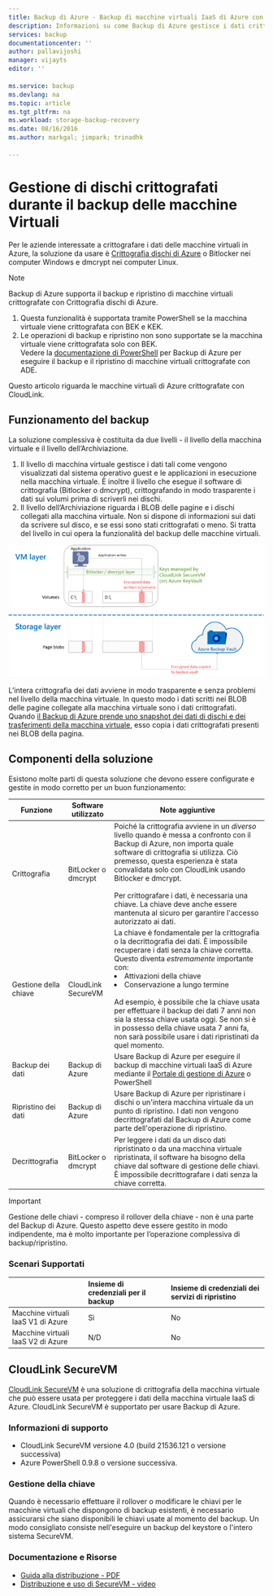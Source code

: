```yaml
---
title: Backup di Azure - Backup di macchine virtuali IaaS di Azure con dischi crittografati | Microsoft Docs
description: Informazioni su come Backup di Azure gestisce i dati crittografati mediante BitLocker o dmcrypt durante il backup delle macchine virtuali IaaS. Questo articolo consente di prepararsi alle differenze di backup e di ripristino quando si gestiscono dischi crittografati.
services: backup
documentationcenter: ''
author: pallavijoshi
manager: vijayts
editor: ''

ms.service: backup
ms.devlang: na
ms.topic: article
ms.tgt_pltfrm: na
ms.workload: storage-backup-recovery
ms.date: 08/16/2016
ms.author: markgal; jimpark; trinadhk

---
```

# Gestione di dischi crittografati durante il backup delle macchine Virtuali
Per le aziende interessate a crittografare i dati delle macchine virtuali in Azure, la soluzione da usare è [Crittografia dischi di Azure](../security/azure-security-disk-encryption.md) o Bitlocker nei computer Windows e dmcrypt nei computer Linux.

> [!NOTE]
> Backup di Azure supporta il backup e ripristino di macchine virtuali crittografate con Crittografia dischi di Azure. <br>
> 
> 1. Questa funzionalità è supportata tramite PowerShell se la macchina virtuale viene crittografata con BEK e KEK. <br>
> 2. Le operazioni di backup e ripristino non sono supportate se la macchina virtuale viene crittografata solo con BEK. <br> Vedere la [documentazione di PowerShell](backup-azure-vms-automation.md) per Backup di Azure per eseguire il backup e il ripristino di macchine virtuali crittografate con ADE.
> 
> 

Questo articolo riguarda le macchine virtuali di Azure crittografate con CloudLink.

## Funzionamento del backup
La soluzione complessiva è costituita da due livelli - il livello della macchina virtuale e il livello dell’Archiviazione.

1. Il livello di macchina virtuale gestisce i dati tali come vengono visualizzati dal sistema operativo guest e le applicazioni in esecuzione nella macchina virtuale. È inoltre il livello che esegue il software di crittografia (Bitlocker o dmcrypt), crittografando in modo trasparente i dati sui volumi prima di scriverli nei dischi.
2. Il livello dell’Archiviazione riguarda i BLOB delle pagine e i dischi collegati alla macchina virtuale. Non si dispone di informazioni sui dati da scrivere sul disco, e se essi sono stati crittografati o meno. Si tratta del livello in cui opera la funzionalità del backup delle macchine virtuali.

![Come coesistono il backup della macchina virtuale di Azure backup e la crittografia Bitlocker](./media/backup-azure-vms-encryption/how-it-works.png)

L’intera crittografia dei dati avviene in modo trasparente e senza problemi nel livello della macchina virtuale. In questo modo i dati scritti nei BLOB delle pagine collegate alla macchina virtuale sono i dati crittografati. Quando [il Backup di Azure prende uno snapshot dei dati di dischi e dei trasferimenti della macchina virtuale](backup-azure-vms-introduction.md#how-does-azure-back-up-virtual-machines), esso copia i dati crittografati presenti nei BLOB della pagina.

## Componenti della soluzione
Esistono molte parti di questa soluzione che devono essere configurate e gestite in modo corretto per un buon funzionamento:

| Funzione | Software utilizzato | Note aggiuntive |
| --- | --- | --- |
| Crittografia |BitLocker o dmcrypt |Poiché la crittografia avviene in un *diverso* livello quando è messa a confronto con il Backup di Azure, non importa quale software di crittografia si utilizza. Ciò premesso, questa esperienza è stata convalidata solo con CloudLink usando Bitlocker e dmcrypt.<br><br> Per crittografare i dati, è necessaria una chiave. La chiave deve anche essere mantenuta al sicuro per garantire l'accesso autorizzato ai dati. |
| Gestione della chiave |CloudLink SecureVM |La chiave è fondamentale per la crittografia o la decrittografia dei dati. È impossibile recuperare i dati senza la chiave corretta. Questo diventa *estremamente* importante con:<br><li>Attivazioni della chiave<li>Conservazione a lungo termine<br><br>Ad esempio, è possibile che la chiave usata per effettuare il backup dei dati 7 anni non sia la stessa chiave usata oggi. Se non si è in possesso della chiave usata 7 anni fa, non sarà possibile usare i dati ripristinati da quel momento. |
| Backup dei dati |Backup di Azure |Usare Backup di Azure per eseguire il backup di macchine virtuali IaaS di Azure mediante il [Portale di gestione di Azure](http://manage.windowsazure.com) o PowerShell |
| Ripristino dei dati |Backup di Azure |Usare Backup di Azure per ripristinare i dischi o un'intera macchina virtuale da un punto di ripristino. I dati non vengono decrittografati dal Backup di Azure come parte dell'operazione di ripristino. |
| Decrittografia |BitLocker o dmcrypt |Per leggere i dati da un disco dati ripristinato o da una macchina virtuale ripristinata, il software ha bisogno della chiave dal software di gestione delle chiavi. È impossibile decrittografare i dati senza la chiave corretta. |

> [!IMPORTANT]
> Gestione delle chiavi - compreso il rollover della chiave - non è una parte del Backup di Azure. Questo aspetto deve essere gestito in modo indipendente, ma è molto importante per l’operazione complessiva di backup/ripristino.
> 
> 

### Scenari Supportati
| &nbsp; | Insieme di credenziali per il backup | Insieme di credenziali dei servizi di ripristino |
|:--- |:--- |:--- |
| Macchine virtuali IaaS V1 di Azure |Sì |No |
| Macchine virtuali IaaS V2 di Azure |N/D |No |

## CloudLink SecureVM
[CloudLink SecureVM](http://www.cloudlinktech.com/choose-your-cloud/microsoft-azure/) è una soluzione di crittografia della macchina virtuale che può essere usata per proteggere i dati della macchina virtuale IaaS di Azure. CloudLink SecureVM è supportato per usare Backup di Azure.

### Informazioni di supporto
* CloudLink SecureVM versione 4.0 (build 21536.121 o versione successiva)
* Azure PowerShell 0.9.8 o versione successiva.

### Gestione della chiave
Quando è necessario effettuare il rollover o modificare le chiavi per le macchine virtuali che dispongono di backup esistenti, è necessario assicurarsi che siano disponibili le chiavi usate al momento del backup. Un modo consigliato consiste nell'eseguire un backup del keystore o l'intero sistema SecureVM.

### Documentazione e Risorse
* [Guida alla distribuzione - PDF](http://www.cloudlinktech.com/Azure/CL_SecureVM_4_0_DG_EMC_Azure_R2.pdf)
* [Distribuzione e uso di SecureVM - video](https://www.youtube.com/watch?v=8AIRe92UDNg)

<!---HONumber=AcomDC_0817_2016-->